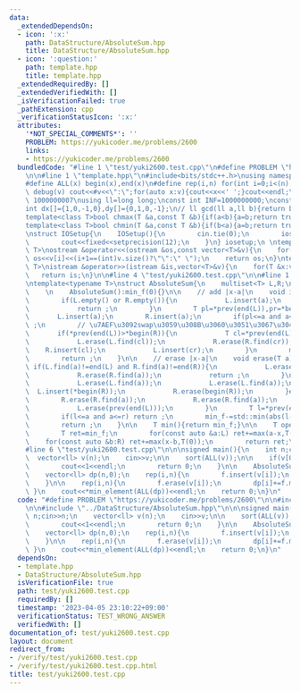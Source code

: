```yaml
---
data:
  _extendedDependsOn:
  - icon: ':x:'
    path: DataStructure/AbsoluteSum.hpp
    title: DataStructure/AbsoluteSum.hpp
  - icon: ':question:'
    path: template.hpp
    title: template.hpp
  _extendedRequiredBy: []
  _extendedVerifiedWith: []
  _isVerificationFailed: true
  _pathExtension: cpp
  _verificationStatusIcon: ':x:'
  attributes:
    '*NOT_SPECIAL_COMMENTS*': ''
    PROBLEM: https://yukicoder.me/problems/2600
    links:
    - https://yukicoder.me/problems/2600
  bundledCode: "#line 1 \"test/yuki2600.test.cpp\"\n#define PROBLEM \"https://yukicoder.me/problems/2600\"\
    \n\n#line 1 \"template.hpp\"\n#include<bits/stdc++.h>\nusing namespace std;\n\
    #define ALL(x) begin(x),end(x)\n#define rep(i,n) for(int i=0;i<(n);i++)\n#define\
    \ debug(v) cout<<#v<<\":\";for(auto x:v){cout<<x<<' ';}cout<<endl;\n#define mod\
    \ 1000000007\nusing ll=long long;\nconst int INF=1000000000;\nconst ll LINF=1001002003004005006ll;\n\
    int dx[]={1,0,-1,0},dy[]={0,1,0,-1};\n// ll gcd(ll a,ll b){return b?gcd(b,a%b):a;}\n\
    template<class T>bool chmax(T &a,const T &b){if(a<b){a=b;return true;}return false;}\n\
    template<class T>bool chmin(T &a,const T &b){if(b<a){a=b;return true;}return false;}\n\
    \nstruct IOSetup{\n    IOSetup(){\n        cin.tie(0);\n        ios::sync_with_stdio(0);\n\
    \        cout<<fixed<<setprecision(12);\n    }\n} iosetup;\n \ntemplate<typename\
    \ T>\nostream &operator<<(ostream &os,const vector<T>&v){\n    for(int i=0;i<(int)v.size();i++)\
    \ os<<v[i]<<(i+1==(int)v.size()?\"\":\" \");\n    return os;\n}\ntemplate<typename\
    \ T>\nistream &operator>>(istream &is,vector<T>&v){\n    for(T &x:v)is>>x;\n \
    \   return is;\n}\n\n#line 4 \"test/yuki2600.test.cpp\"\n\n#line 1 \"DataStructure/AbsoluteSum.hpp\"\
    \ntemplate<typename T>\nstruct AbsoluteSum{\n    multiset<T> L,R;\n    T min_f;\n\
    \    \n    AbsoluteSum():min_f(0){}\n\n    // add |x-a|\n    void insert(T a){\n\
    \        if(L.empty() or R.empty()){\n            L.insert(a);\n            R.insert(a);\n\
    \            return ;\n        }\n        T pl=*prev(end(L)),pr=*begin(R);\n \
    \       L.insert(a);\n        R.insert(a);\n        if(pl<=a and a<=pr) return\
    \ ;\n        // \u7AEF\u3092swap\u3059\u308B\u3060\u3051\u3067\u3044\u3044\n \
    \       if(*prev(end(L))>*begin(R)){\n            T cl=*prev(end(L)),cr=*begin(R);\n\
    \            L.erase(L.find(cl));\n            R.erase(R.find(cr));\n        \
    \    R.insert(cl);\n            L.insert(cr);\n        }\n        min_f+=std::min(abs(pl-a),abs(pr-a));\n\
    \        return ;\n    }\n\n    // erase |x-a|\n    void erase(T a){\n       \
    \ if(L.find(a)!=end(L) and R.find(a)!=end(R)){\n            L.erase(L.find(a));\n\
    \            R.erase(R.find(a));\n            return ;\n        }\n        if(L.find(a)!=end(L)){\n\
    \            L.erase(L.find(a));\n            L.erase(L.find(a));\n          \
    \  L.insert(*begin(R));\n            R.erase(begin(R));\n        }else{\n    \
    \        R.erase(R.find(a));\n            R.erase(R.find(a));\n            R.insert(*prev(end(L)));\n\
    \            L.erase(prev(end(L)));\n        }\n        T l=*prev(end(L)),r=*begin(R);\n\
    \        if(l<=a and a<=r) return ;\n        min_f-=std::min(abs(l-a),abs(r-a));\n\
    \        return ;\n    }\n\n    T min(){return min_f;}\n\n    T operator()(T x){\n\
    \        T ret=min_f;\n        for(const auto &a:L) ret+=max(a-x,T(0));\n    \
    \    for(const auto &b:R) ret+=max(x-b,T(0));\n        return ret;\n    }\n};\n\
    #line 6 \"test/yuki2600.test.cpp\"\n\n\nsigned main(){\n    int n;cin>>n;\n  \
    \  vector<ll> v(n);\n    cin>>v;\n\n    sort(ALL(v));\n\n    if(v[0]==v.back()){\n\
    \        cout<<1<<endl;\n        return 0;\n    }\n\n    AbsoluteSum<ll> f;\n\n\
    \    vector<ll> dp(n,0);\n    rep(i,n){\n        f.insert(v[i]);\n        dp[i]=f.min();\n\
    \    }\n\n    rep(i,n){\n        f.erase(v[i]);\n        dp[i]+=f.min();\n   \
    \ }\n    cout<<*min_element(ALL(dp))<<endl;\n    return 0;\n}\n"
  code: "#define PROBLEM \"https://yukicoder.me/problems/2600\"\n\n#include \"../template.hpp\"\
    \n\n#include \"../DataStructure/AbsoluteSum.hpp\"\n\n\nsigned main(){\n    int\
    \ n;cin>>n;\n    vector<ll> v(n);\n    cin>>v;\n\n    sort(ALL(v));\n\n    if(v[0]==v.back()){\n\
    \        cout<<1<<endl;\n        return 0;\n    }\n\n    AbsoluteSum<ll> f;\n\n\
    \    vector<ll> dp(n,0);\n    rep(i,n){\n        f.insert(v[i]);\n        dp[i]=f.min();\n\
    \    }\n\n    rep(i,n){\n        f.erase(v[i]);\n        dp[i]+=f.min();\n   \
    \ }\n    cout<<*min_element(ALL(dp))<<endl;\n    return 0;\n}\n"
  dependsOn:
  - template.hpp
  - DataStructure/AbsoluteSum.hpp
  isVerificationFile: true
  path: test/yuki2600.test.cpp
  requiredBy: []
  timestamp: '2023-04-05 23:10:22+09:00'
  verificationStatus: TEST_WRONG_ANSWER
  verifiedWith: []
documentation_of: test/yuki2600.test.cpp
layout: document
redirect_from:
- /verify/test/yuki2600.test.cpp
- /verify/test/yuki2600.test.cpp.html
title: test/yuki2600.test.cpp
---
```

